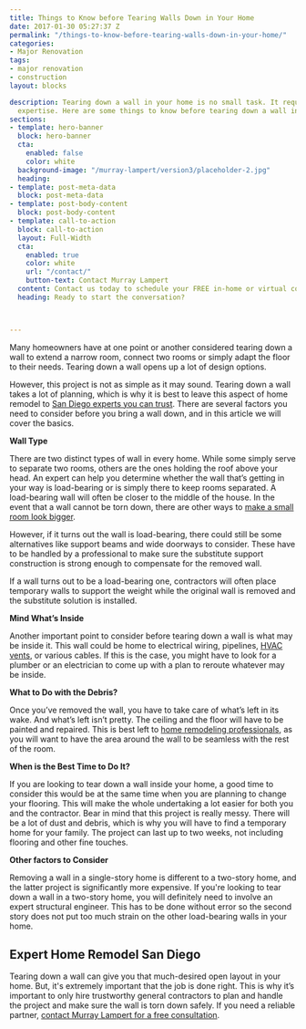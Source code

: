 ```yaml
---
title: Things to Know before Tearing Walls Down in Your Home
date: 2017-01-30 05:27:37 Z
permalink: "/things-to-know-before-tearing-walls-down-in-your-home/"
categories:
- Major Renovation
tags:
- major renovation
- construction
layout: blocks

description: Tearing down a wall in your home is no small task. It requires planning and
  expertise. Here are some things to know before tearing down a wall in your home.
sections:
- template: hero-banner
  block: hero-banner
  cta:
    enabled: false
    color: white
  background-image: "/murray-lampert/version3/placeholder-2.jpg"
  heading: 
- template: post-meta-data
  block: post-meta-data
- template: post-body-content
  block: post-body-content
- template: call-to-action
  block: call-to-action
  layout: Full-Width
  cta:
    enabled: true
    color: white
    url: "/contact/"
    button-text: Contact Murray Lampert
  content: Contact us today to schedule your FREE in-home or virtual consultation.
  heading: Ready to start the conversation?



---
```


Many homeowners have at one point or another considered tearing down a wall to extend a narrow room, connect two rooms or simply adapt the floor to their needs. Tearing down a wall opens up a lot of design options.

However, this project is not as simple as it may sound. Tearing down a wall takes a lot of planning, which is why it is best to leave this aspect of home remodel to [San Diego experts you can trust](/final-check-before-hiring-remodeling-company-san-diego). There are several factors you need to consider before you bring a wall down, and in this article we will cover the basics.

**Wall Type**

There are two distinct types of wall in every home. While some simply serve to separate two rooms, others are the ones holding the roof above your head. An expert can help you determine whether the wall that’s getting in your way is load-bearing or is simply there to keep rooms separated. A load-bearing wall will often be closer to the middle of the house. In the event that a wall cannot be torn down, there are other ways to <a href="http://murraylampert.com/how-to-make-a-small-room-look-bigger">make a small room look bigger</a>.

However, if it turns out the wall is load-bearing, there could still be some alternatives like support beams and wide doorways to consider. These have to be handled by a professional to make sure the substitute support construction is strong enough to compensate for the removed wall.

If a wall turns out to be a load-bearing one, contractors will often place temporary walls to support the weight while the original wall is removed and the substitute solution is installed.

**Mind What’s Inside**

Another important point to consider before tearing down a wall is what may be inside it. This wall could be home to electrical wiring, pipelines, [HVAC vents](https://en.wikipedia.org/wiki/Duct_(flow)), or various cables. If this is the case, you might have to look for a plumber or an electrician to come up with a plan to reroute whatever may be inside.

**What to Do with the Debris?**

Once you’ve removed the wall, you have to take care of what’s left in its wake. And what’s left isn’t pretty. The ceiling and the floor will have to be painted and repaired. This is best left to [home remodeling professionals](/san-diego-remodel-services), as you will want to have the area around the wall to be seamless with the rest of the room.

**When is the Best Time to Do It?**

If you are looking to tear down a wall inside your home, a good time to consider this would be at the same time when you are planning to change your flooring. This will make the whole undertaking a lot easier for both you and the contractor. Bear in mind that this project is really messy. There will be a lot of dust and debris, which is why you will have to find a temporary home for your family. The project can last up to two weeks, not including flooring and other fine touches.

**Other factors to Consider**

Removing a wall in a single-story home is different to a two-story home, and the latter project is significantly more expensive. If you're looking to tear down a wall in a two-story home, you will definitely need to involve an expert structural engineer. This has to be done without error so the second story does not put too much strain on the other load-bearing walls in your home.

## Expert Home Remodel San Diego

Tearing down a wall can give you that much-desired open layout in your home. But, it's extremely important that the job is done right. This is why it’s important to only hire trustworthy general contractors to plan and handle the project and make sure the wall is torn down safely. If you need a reliable partner, [contact Murray Lampert for a free consultation](/contact).

